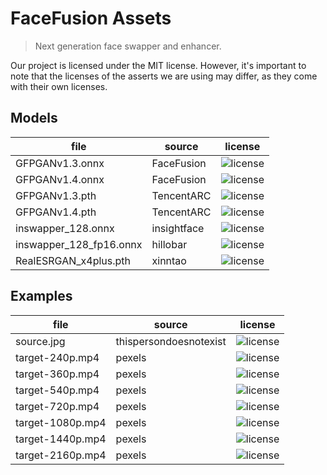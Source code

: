 FaceFusion Assets
=================

> Next generation face swapper and enhancer.

Our project is licensed under the MIT license. However, it's important to note that the licenses of the asserts we are using may differ, as they come with their own licenses.


Models
------

| file | source | license |
|-|-|-|
| GFPGANv1.3.onnx | FaceFusion | ![license](https://img.shields.io/badge/license-Apache_2.0-green.svg) |
| GFPGANv1.4.onnx | FaceFusion | ![license](https://img.shields.io/badge/license-Apache_2.0-green.svg) |
| GFPGANv1.3.pth | TencentARC | ![license](https://img.shields.io/badge/license-Apache_2.0-green.svg) |
| GFPGANv1.4.pth | TencentARC | ![license](https://img.shields.io/badge/license-Apache_2.0-green.svg) |
| inswapper_128.onnx | insightface | ![license](https://img.shields.io/badge/license-non_commercial-red) |
| inswapper_128_fp16.onnx | hillobar | ![license](https://img.shields.io/badge/license-non_commercial-red) |
| RealESRGAN_x4plus.pth | xinntao | ![license](https://img.shields.io/badge/license-BSD_3--Clause-blue.svg) |


Examples
--------

| file | source | license |
|-|-|-|
| source.jpg | thispersondoesnotexist | ![license](https://img.shields.io/badge/license-free_to_use-green) |
| target-240p.mp4 | pexels | ![license](https://img.shields.io/badge/license-free_to_use-green) |
| target-360p.mp4 | pexels | ![license](https://img.shields.io/badge/license-free_to_use-green) |
| target-540p.mp4 | pexels | ![license](https://img.shields.io/badge/license-free_to_use-green) |
| target-720p.mp4 | pexels | ![license](https://img.shields.io/badge/license-free_to_use-green) |
| target-1080p.mp4 | pexels | ![license](https://img.shields.io/badge/license-free_to_use-green) |
| target-1440p.mp4 | pexels | ![license](https://img.shields.io/badge/license-free_to_use-green) |
| target-2160p.mp4 | pexels | ![license](https://img.shields.io/badge/license-free_to_use-green) |

